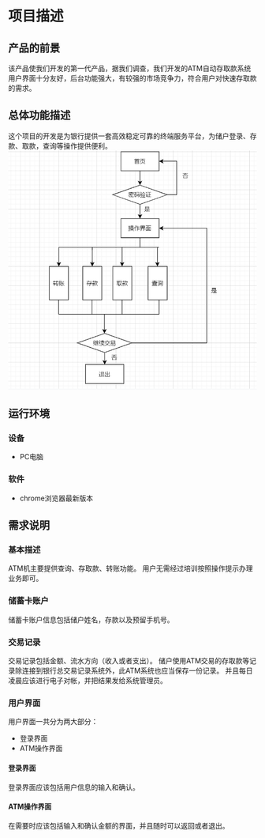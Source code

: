 # 项目描述

## 产品的前景
该产品使我们开发的第一代产品，据我们调查，我们开发的ATM自动存取款系统用户界面十分友好，后台功能强大，有较强的市场竞争力，符合用户对快速存取款的需求。

## 总体功能描述
这个项目的开发是为银行提供一套高效稳定可靠的终端服务平台，为储户登录、存款、取款，查询等操作提供便利。
![功能总体描述流程图](../diagrams/功能总体描述流程图.png)
## 运行环境
### 设备
- PC电脑

### 软件
- chrome浏览器最新版本

## 需求说明

### 基本描述
ATM机主要提供查询、存取款、转账功能。
用户无需经过培训按照操作提示办理业务即可。

### 储蓄卡账户
储蓄卡账户信息包括储户姓名，存款以及预留手机号。

### 交易记录
交易记录包括金额、流水方向（收入或者支出）。
储户使用ATM交易的存取款等记录除连接到银行总交易记录系统外，此ATM系统也应当保存一份记录。
并且每日凌晨应该进行电子对帐，并把结果发给系统管理员。

### 用户界面
用户界面一共分为两大部分：
- 登录界面
- ATM操作界面

#### 登录界面

登录界面应该包括用户信息的输入和确认。

#### ATM操作界面

在需要时应该包括输入和确认金额的界面，并且随时可以返回或者退出。
